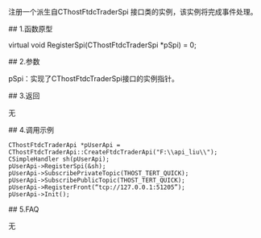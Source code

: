 <p>注册一个派生自CThostFtdcTraderSpi 接口类的实例，该实例将完成事件处理。</p>
<span class="anchor" id="79ba4d3e-f1de-40c9-ab7a-c3cf1abf74fe"></span>
## 1.函数原型
<p>virtual void RegisterSpi(CThostFtdcTraderSpi *pSpi) = 0;</p>
<span class="anchor" id="463f3048-6408-43fd-a696-56a6c75bcf86"></span>
## 2.参数
<p>pSpi：实现了CThostFtdcTraderSpi接口的实例指针。</p>
<span class="anchor" id="9661485b-0730-4ff8-bd3a-3aa843ea6c1e"></span>
## 3.返回
<p>无</p>
<span class="anchor" id="3ec4cec1-de1b-4eb1-9bb8-266b2c6f3322"></span>
## 4.调用示例
<pre><code>CThostFtdcTraderApi *pUserApi = CThostFtdcTraderApi::CreateFtdcTraderApi("F:\\api_liu\\");
CSimpleHandler sh(pUserApi);
pUserApi-&gt;RegisterSpi(&amp;sh);
pUserApi-&gt;SubscribePrivateTopic(THOST_TERT_QUICK);
pUserApi-&gt;SubscribePublicTopic(THOST_TERT_QUICK);
pUserApi-&gt;RegisterFront(“tcp://127.0.0.1:51205”);
pUserApi-&gt;Init();
</code></pre>
<span class="anchor" id="dcdcbef4-1ebc-45d9-959c-1914b678107b"></span>
## 5.FAQ
<p>无</p>
